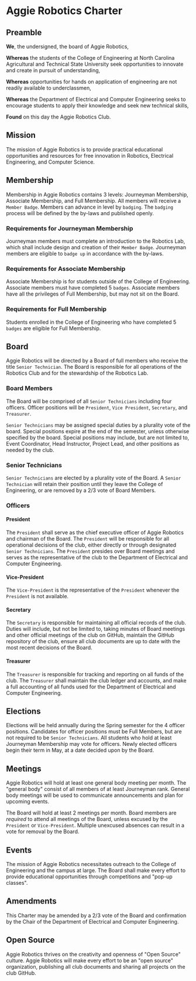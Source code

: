 # Aggie Robotics Charter

## Preamble

**We**, the undersigned, the board of Aggie Robotics,

**Whereas** the students of the College of Engineering at North Carolina Agricultural and Technical State University seek opportunities to innovate and create in pursuit of understanding,

**Whereas** opportunities for hands on application of engineering are not readily available to underclassmen,

**Whereas** the Department of Electrical and Computer Engineering seeks to encourage students to apply their knowledge and seek new technical skills,

**Found** on this day the Aggie Robotics Club.

## Mission

The mission of Aggie Robotics is to provide practical educational opportunities and resources for free innovation in Robotics, Electrical Engineering, and Computer Science.

## Membership

Membership in Aggie Robotics contains 3 levels: Journeyman Membership, Associate Membership, and Full Membership. All members will receive a `Member Badge`. Members can advance in level by `badging`. The `badging` process will be defined by the by-laws and published openly.

### Requirements for Journeyman Membership
Journeyman members must complete an introduction to the Robotics Lab, which shall include design and creation of their `Member Badge`. Journeyman members are eligible to `badge up` in accordance with the by-laws.

### Requirements for Associate Membership
Associate Membership is for students outside of the College of Engineering. Associate members must have completed 5 `badges`. Associate members have all the privileges of Full Membership, but may not sit on the Board.

### Requirements for Full Membership

Students enrolled in the College of Engineering who have completed 5 `badges` are eligible for Full Membership.

## Board

Aggie Robotics will be directed by a Board of full members who receive the title `Senior Technician`. The Board is responsible for all operations of the Robotics Club and for the stewardship of the Robotics Lab.

### Board Members
The Board will be comprised of all `Senior Technicians` including four officers. Officer positions will be `President`, `Vice President`, `Secretary`, and `Treasurer`.

`Senior Technicians` may be assigned special duties by a plurality vote of the board. Special positions expire at the end of the semester, unless otherwise specified by the board. Special positions may include, but are not limited to, Event Coordinator, Head Instructor, Project Lead, and other positions as needed by the club.

### Senior Technicians
`Senior Technicians` are elected by a plurality vote of the Board. A `Senior Technician` will retain their position until they leave the College of Engineering, or are removed by a 2/3 vote of Board Members.

### Officers
#### President
The `President` shall serve as the chief executive officer of Aggie Robotics and chairman of the Board. The `President` will be responsible for all operational decisions of the club, either directly or through designated `Senior Technicians`. The `President` presides over Board meetings and serves as the representative of the club to the Department of Electrical and Computer Engineering.

#### Vice-President
The `Vice-President` is the representative of the `President` whenever the `President` is not available.

#### Secretary
The `Secretary` is responsible for maintaining all official records of the club. Duties will include, but not be limited to, taking minutes of Board meetings and other official meetings of the club on GitHub, maintain the GitHub repository of the club, ensure all club documents are up to date with the most recent decisions of the Board.

#### Treasurer
The `Treasurer` is responsible for tracking and reporting on all funds of the club. The `Treasurer` shall maintain the club ledger and accounts, and make a full accounting of all funds used for the Department of Electrical and Computer Engineering.

## Elections
Elections will be held annually during the Spring semester for the 4 officer positions. Candidates for officer positions must be Full Members, but are not required to be `Senior Technicians`. All students who hold at least Journeyman Membership may vote for officers. Newly elected officers begin their term in May, at a date decided upon by the Board.

## Meetings
Aggie Robotics will hold at least one general body meeting per month. The "general body" consist of all members of at least Journeyman rank. General body meetings will be used to communicate announcements and plan for upcoming events.

The Board will hold at least 2 meetings per month. Board members are _required_ to attend all meetings of the Board, unless excused by the `President` or `Vice-President`. Multiple unexcused absences can result in a vote for removal by the Board.

## Events
The mission of Aggie Robotics necessitates outreach to the College of Engineering and the campus at large. The Board shall make every effort to provide educational opportunities through competitions and "pop-up classes".

## Amendments
This Charter may be amended by a 2/3 vote of the Board and confirmation by the Chair of the Department of Electrical and Computer Engineering.

## Open Source
Aggie Robotics thrives on the creativity and openness of "Open Source" culture. Aggie Robotics will make every effort to be an "open source" organization, publishing all club documents and sharing all projects on the club GitHub.
